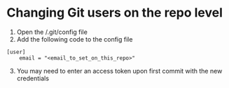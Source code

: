 # Changing Git users on the repo level

1. Open the <repo>/.git/config file
2. Add the following code to the config file
```
[user]
    email = "<email_to_set_on_this_repo>"
```
3. You may need to enter an access token upon first commit with the new credentials